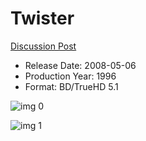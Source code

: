 # Twister

[Discussion Post](https://www.avsforum.com/threads/bass-eq-for-filtered-movies.2995212/post-58498402)

* Release Date: 2008-05-06
* Production Year: 1996
* Format: BD/TrueHD 5.1

![img 0](https://i.imgur.com/EyQK0xY.jpg)

![img 1](https://i.imgur.com/ooX90rF.png)

